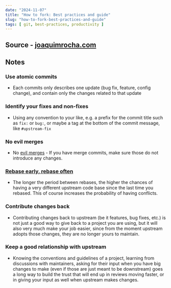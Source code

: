 ```yaml
---
date: "2024-11-07"
title: "How to fork: Best practices and guide"
slug: "how-to-fork-best-practices-and-guide"
tags: [ git, best-practices, productivity ]
---
```




## Source - [joaquimrocha.com][1]

## Notes

### Use atomic commits
* Each commits only describes one update (bug fix, feature, config change), and contain only the changes related to that update

### Identify your fixes and non-fixes
* Using any convention to your like, e.g. a prefix for the commit title such as `fix:` or `bug:`, or maybe a tag at the bottom of the commit message, like `#upstream-fix`

### No evil merges
* No [evil merges][2] - If you have merge commits, make sure those do not introduce any changes.

### [Rebase early, rebase often][3]
* The longer the period between rebases, the higher the chances of having a very different upstream code base since the last time you rebased. This of course increases the probability of having conflicts.

### Contribute changes back
* Contributing changes back to upstream (be it features, bug fixes, etc.) is not just a good way to give back to a project you are using, but it will also very much make your job easier, since from the moment upstream adopts those changes, they are no longer yours to maintain.

### Keep a good relationship with upstream
* Knowing the conventions and guidelines of a project, learning from discussions with maintainers, asking for their input when you have big changes to make (even if those are just meant to be downstream) goes a long way to build the trust that will end up in reviews moving faster, or in giving your input as well when upstream makes changes.



  [1]: https://joaquimrocha.com/2024/09/22/how-to-fork/
  [2]: https://git-scm.com/docs/gitglossary#Documentation/gitglossary.txt-aiddefevilmergeaevilmerge
  [3]: https://en.wikipedia.org/wiki/Release_early,_release_often
